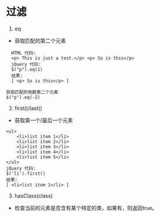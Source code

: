 # 过滤

1. eq
- 获取匹配的第二个元素

```
  HTML 代码:
  <p> This is just a test.</p> <p> So is this</p>
  jQuery 代码:
  $("p").eq(1)
  结果:
  [ <p> So is this</p> ]
```

```
获取匹配的倒数第二个元素
$("p").eq(-2)
```

2. first()/last()
- 获取第一个/最后一个元素

```
<ul>
    <li>list item 1</li>
    <li>list item 2</li>
    <li>list item 3</li>
    <li>list item 4</li>
    <li>list item 5</li>
</ul>
jQuery 代码:
$('li').first()
结果:
[ <li>list item 1</li> ]
```


3. hasClass(class)
-  检查当前的元素是否含有某个特定的类，如果有，则返回true。




